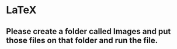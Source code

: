 # LaTeX
## Please create a folder called Images and put those files on that folder and run the file.
